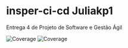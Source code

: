 # insper-ci-cd Juliakp1

Entrega 4 de Projeto de Software e Gestão Ágil

![Coverage](.github/badges/jacoco.svg)
![Coverage](https://img.shields.io/endpoint?url=https://raw.githubusercontent.com/Juliakp1/insper-ci-cd/edit/master/.github/badges/jacoco.json)
